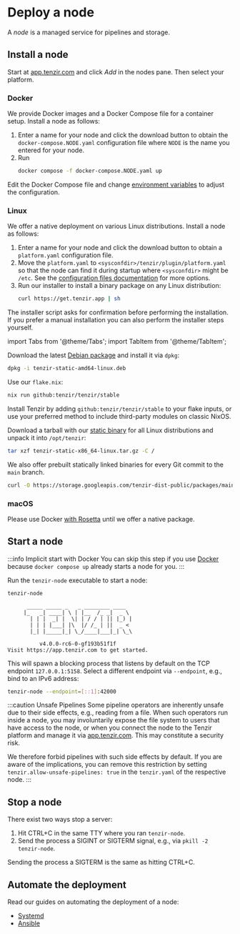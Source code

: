 # Deploy a node

A *node* is a managed service for pipelines and storage.

## Install a node

Start at [app.tenzir.com](https://app.tenzir.com) and click *Add* in the nodes
pane. Then select your platform.

### Docker

We provide Docker images and a Docker Compose file for a container setup.
Install a node as follows:

1. Enter a name for your node and click the download button to obtain the
   `docker-compose.NODE.yaml` configuration file where `NODE` is the name you
   entered for your node.
2. Run
   ```bash
   docker compose -f docker-compose.NODE.yaml up
   ```

Edit the Docker Compose file and change [environment
variables](../../configuration.md#environment-variables) to adjust the
configuration.

### Linux

We offer a native deployment on various Linux distributions.
Install a node as follows:

1. Enter a name for your node and click the download button to obtain a
   `platform.yaml` configuration file.
2. Move the `platform.yaml` to `<sysconfdir>/tenzir/plugin/platform.yaml` so
   that the node can find it during startup where `<sysconfdir>` might be
   `/etc`. See the [configuration files
   documentation](../../configuration.md#configuration-files) for more options.
3. Run our installer to install a binary package on any Linux distribution:
   ```bash
   curl https://get.tenzir.app | sh
   ```

The installer script asks for confirmation before performing the installation.
If you prefer a manual installation you can also perform the installer steps
yourself.

import Tabs from '@theme/Tabs';
import TabItem from '@theme/TabItem';

<Tabs>
<TabItem value="debian" label="Debian">

Download the latest [Debian package][tenzir-debian-package] and install it via
`dpkg`:

```bash
dpkg -i tenzir-static-amd64-linux.deb
```

[tenzir-debian-package]: https://github.com/tenzir/tenzir/releases/latest/download/tenzir-static-amd64-linux.deb

</TabItem>
<TabItem value="nix" label="Nix">

Use our `flake.nix`:

```bash
nix run github:tenzir/tenzir/stable
```

Install Tenzir by adding `github:tenzir/tenzir/stable` to your flake inputs, or
use your preferred method to include third-party modules on classic NixOS.

</TabItem>
<TabItem value="any" label="Any">

Download a tarball with our [static binary][tenzir-tarball] for all Linux
distributions and unpack it into `/opt/tenzir`:

```bash
tar xzf tenzir-static-x86_64-linux.tar.gz -C /
```

[tenzir-tarball]: https://github.com/tenzir/tenzir/releases/latest/download/tenzir-static-x86_64-linux.tar.gz

We also offer prebuilt statically linked binaries for every Git commit to the
`main` branch.

```bash
curl -O https://storage.googleapis.com/tenzir-dist-public/packages/main/tarball/tenzir-static-main.gz
```

</TabItem>
</Tabs>

### macOS

Please use Docker [with
Rosetta](https://levelup.gitconnected.com/docker-on-apple-silicon-mac-how-to-run-x86-containers-with-rosetta-2-4a679913a0d5)
until we offer a native package.

## Start a node

:::info Implicit start with Docker
You can skip this step if you use [Docker](#docker) because `docker compose up`
already starts a node for you.
:::

Run the `tenzir-node` executable to start a node:

```bash
tenzir-node
```

```
      _____ _____ _   _ ________ ____
     |_   _| ____| \ | |__  /_ _|  _ \
       | | |  _| |  \| | / / | || |_) |
       | | | |___| |\  |/ /_ | ||  _ <
       |_| |_____|_| \_/____|___|_| \_\

          v4.0.0-rc6-0-gf193b51f1f
Visit https://app.tenzir.com to get started.
```

This will spawn a blocking process that listens by default on the TCP endpoint
`127.0.0.1:5158`. Select a different endpoint via `--endpoint`, e.g., bind to an
IPv6 address:

```bash
tenzir-node --endpoint=[::1]:42000
```

:::caution Unsafe Pipelines
Some pipeline operators are inherently unsafe due to their side effects, e.g.,
reading from a file. When such operators run inside a node, you may
involuntarily expose the file system to users that have access to the node, or
when you connect the node to the Tenzir platform and manage it via
[app.tenzir.com](https://app.tenzir.com). This may constitute a security risk.

We therefore forbid pipelines with such side effects by default. If you are
aware of the implications, you can remove this restriction by setting
`tenzir.allow-unsafe-pipelines: true` in the `tenzir.yaml` of the respective
node.
:::

## Stop a node

There exist two ways stop a server:

1. Hit CTRL+C in the same TTY where you ran `tenzir-node`.
2. Send the process a SIGINT or SIGTERM signal, e.g., via
   `pkill -2 tenzir-node`.

Sending the process a SIGTERM is the same as hitting CTRL+C.

## Automate the deployment

Read our guides on automating the deployment of a node:

- [Systemd](systemd.md)
- [Ansible](ansible.md)
